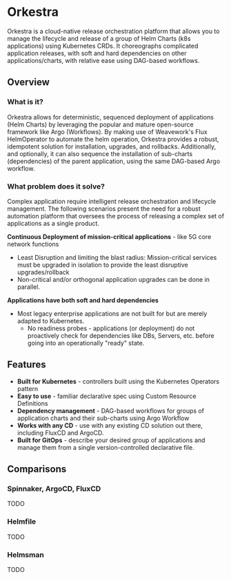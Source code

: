 # Orkestra

Orkestra is a cloud-native release orchestration platform that allows you to manage the lifecycle and release of a group of Helm Charts (k8s applications) using Kubernetes CRDs. 
It choreographs complicated application releases, with soft and hard dependencies on other applications/charts, with relative ease using DAG-based workflows. 

## Overview

### What is it?
Orkestra allows for deterministic, sequenced deployment of applications (Helm Charts) by leveraging the popular and mature open-source framework like Argo (Workflows). By making use of Weavework's Flux HelmOperator to automate the helm operation, Orkestra provides a robust, idempotent solution for installation, upgrades, and rollbacks.
Additionally, and optionally, it can also sequence the installation of sub-charts (dependencies) of the parent application, using the same DAG-based Argo workflow.

### What problem does it solve?

Complex application require intelligent release orchestration and lifecycle management. The following scenarios present the need for a robust automation platform that oversees the process of releasing a complex set of applications as a single product.

**Continuous Deployment of mission-critical applications** - like 5G core network functions
- Least Disruption and limiting the blast radius: Mission-critical services must be upgraded in isolation to provide the least disruptive upgrades/rollback
- Non-critical and/or orthogonal application upgrades can be done in parallel.

**Applications have both soft and hard dependencies**
- Most legacy enterprise applications are not built for but are merely adapted to Kubernetes.
    - No readiness probes - applications (or deployment) do not proactively check for dependencies like DBs, Servers, etc. before going into an operationally "ready" state.

## Features

- **Built for Kubernetes** - controllers built using the Kubernetes Operators pattern
- **Easy to use** - familiar declarative spec using Custom Resource Definitions
- **Dependency management** - DAG-based workflows for groups of application charts and their sub-charts using Argo Workflow
- **Works with any CD** - use with any existing CD solution out there, including FluxCD and ArgoCD.
- **Built for GitOps** - describe your desired group of applications and manage them from a single version-controlled declarative file.

## Comparisons

### Spinnaker, ArgoCD, FluxCD

TODO

### Helmfile

TODO

### Helmsman

TODO
